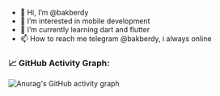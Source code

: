 - 👋 Hi, I’m @bakberdy
- 👀 I’m interested in mobile development
- 🌱 I’m currently learning dart and flutter
- 📫 How to reach me telegram @bakberdy, i always online

### 📈 GitHub Activity Graph:
![Anurag's GitHub activity graph](https://activity-graph.herokuapp.com/graph?)
